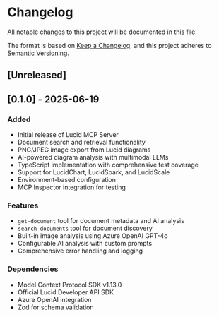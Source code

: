 # Changelog

All notable changes to this project will be documented in this file.

The format is based on [Keep a Changelog](https://keepachangelog.com/en/1.0.0/),
and this project adheres to [Semantic Versioning](https://semver.org/spec/v2.0.0.html).

## [Unreleased]

## [0.1.0] - 2025-06-19

### Added
- Initial release of Lucid MCP Server
- Document search and retrieval functionality
- PNG/JPEG image export from Lucid diagrams
- AI-powered diagram analysis with multimodal LLMs
- TypeScript implementation with comprehensive test coverage
- Support for LucidChart, LucidSpark, and LucidScale
- Environment-based configuration
- MCP Inspector integration for testing

### Features
- `get-document` tool for document metadata and AI analysis
- `search-documents` tool for document discovery
- Built-in image analysis using Azure OpenAI GPT-4o
- Configurable AI analysis with custom prompts
- Comprehensive error handling and logging

### Dependencies
- Model Context Protocol SDK v1.13.0
- Official Lucid Developer API SDK
- Azure OpenAI integration
- Zod for schema validation
